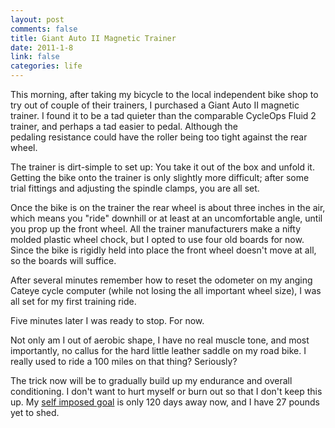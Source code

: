 ```yaml
--- 
layout: post
comments: false
title: Giant Auto II Magnetic Trainer
date: 2011-1-8
link: false
categories: life
---
```

This morning, after taking my bicycle to the local independent bike shop to try out of couple of their trainers, I purchased a Giant Auto II magnetic trainer. I found it to be a tad quieter than the comparable CycleOps Fluid 2 trainer, and perhaps a tad easier to pedal. Although the pedaling resistance could have the roller being too tight against the rear wheel.

The trainer is dirt-simple to set up: You take it out of the box and unfold it. Getting the bike onto the trainer is only slightly more difficult; after some trial fittings and adjusting the spindle clamps, you are all set.

Once the bike is on the trainer the rear wheel is about three inches in the air, which means you "ride" downhill or at least at an uncomfortable angle, until you prop up the front wheel. All the trainer manufacturers make a nifty molded plastic wheel chock, but I opted to use four old boards for now. Since the bike is rigidly held into place the front wheel doesn't move at all, so the boards will suffice.

After several minutes remember how to reset the odometer on my anging Cateye cycle computer (while not losing the all important wheel size), I was all set for my first training ride.

Five minutes later I was ready to stop. For now.

Not only am I out of aerobic shape, I have no real muscle tone, and most importantly, no callus for the hard little leather saddle on my road bike. I really used to ride a 100 miles on that thing? Seriously?

The trick now will be to gradually build up my endurance and overall conditioning. I don't want to hurt myself or burn out so that I don't keep this up. My <a title="30 by Fifty" href="http://zanshin.net/2011/01/03/30-by-fifty/" target="_self">self imposed goal</a> is only 120 days away now, and I have 27 pounds yet to shed.
